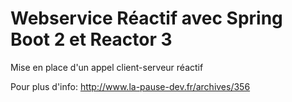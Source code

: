 # Webservice Réactif avec Spring Boot 2 et Reactor 3

Mise en place d'un appel client-serveur réactif

Pour plus d'info: http://www.la-pause-dev.fr/archives/356
